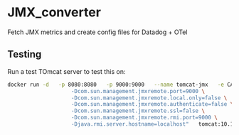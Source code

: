 # JMX_converter
Fetch JMX metrics and create config files for Datadog + OTel

## Testing

Run a test TOmcat server to test this on:

```bash
docker run -d   -p 8080:8080   -p 9000:9000   --name tomcat-jmx   -e CATALINA_OPTS="-Dcom.sun.management.jmxremote \
                    -Dcom.sun.management.jmxremote.port=9000 \
                    -Dcom.sun.management.jmxremote.local.only=false \
                    -Dcom.sun.management.jmxremote.authenticate=false \
                    -Dcom.sun.management.jmxremote.ssl=false \
                    -Dcom.sun.management.jmxremote.rmi.port=9000 \
                    -Djava.rmi.server.hostname=localhost"   tomcat:10.1-jdk11
```
